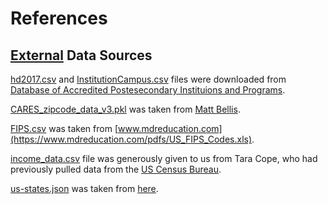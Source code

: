References
==============================

## [External](https://github.com/stibbs1998/admissions_internship/tree/master/data/external) Data Sources

[hd2017.csv](https://github.com/stibbs1998/admissions_internship/blob/master/data/external/hd2017.csv) and [InstitutionCampus.csv](https://github.com/stibbs1998/admissions_internship/blob/master/data/external/InstitutionCampus.csv) files were downloaded from [Database of Accredited Postesecondary Instituions and Programs](https://ope.ed.gov/dapip/#/home).


[CARES_zipcode_data_v3.pkl](https://github.com/stibbs1998/admissions_internship/blob/master/data/external/CARES_zipcode_data_v3.pkl) was taken from [Matt Bellis](https://github.com/mattbellis/CARES_tools/blob/master/CARES_zipcode_data_v3.pkl).


[FIPS.csv](https://github.com/stibbs1998/admissions_internship/blob/master/data/external/FIPS.csv) was taken from [www.mdreducation.com](https://www.mdreducation.com/pdfs/US_FIPS_Codes.xls).

[income_data.csv](https://github.com/stibbs1998/admissions_internship/blob/master/data/external/income_data.csv) file was generously given to us from Tara Cope, who had previously pulled data from the [US Census Bureau](https://factfinder.census.gov/faces/nav/jsf/pages/index.xhtml?).

[us-states.json](https://github.com/stibbs1998/admissions_internship/blob/master/data/external/us-states.json) was taken from [here](https://github.com/PublicaMundi/MappingAPI/blob/master/data/geojson/us-states.json).
